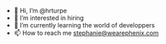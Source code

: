 - 👋 Hi, I’m @hrturpe
- 👀 I’m interested in hiring 
- 🌱 I’m currently learning the world of developpers 
- 📫 How to reach me stephanie@wearephenix.com

<!---
hrturpe/hrturpe is a ✨ special ✨ repository because its `README.md` (this file) appears on your GitHub profile.
You can click the Preview link to take a look at your changes.
--->
